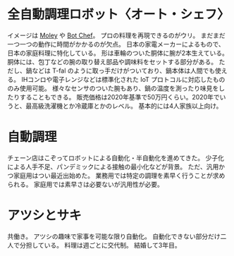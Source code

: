 # 全自動調理ロボット〈オート・シェフ〉

イメージは [Moley](http://www.moley.com/) や [Bot Chef](https://www.youtube.com/watch?v=OwA6-b1Z7aQ)。
プロの料理を再現できるのがウリ。
まだまだ一つ一つの動作に時間がかかるのが欠点。
日本の家電メーカーによるもので、日本の家庭料理に特化している。
形は車輪のついた胴体に腕が2本生えている。
胴体には、包丁などの腕の取り替え部品や調味料をセットする部分がある。
ただし、鍋などは T-fal のように取っ手だけがついており、鍋本体は人間でも使える。
IHコンロや電子レンジなどは標準化された IoT プロトコルに対応したもののみ使用可能。
様々なセンサのついた腕もあり、鍋の温度を測ったり味見をしたりすることもできる。
販売価格は2020年基準で50万円くらい。2020年でいうと、最高級洗濯機とか冷蔵庫とかのレベル。
基本的には4人家族以上向け。

# 自動調理

チェーン店はこぞってロボットによる自動化・半自動化を進めてきた。
少子化による人手不足、パンデミックによる接触の最小化などが背景。
ただ、汎用かつ家庭用はつい最近出始めた。
業務用では特定の調理を素早く行うことが求められる。
家庭用では素早さは必要ないが汎用性が必要。

# アツシとサキ

共働き。
アツシの趣味で家事を可能な限り自動化。
自動化できない部分だけ二人で分担している。
料理は週ごとに交代制。
結婚して3年目。
